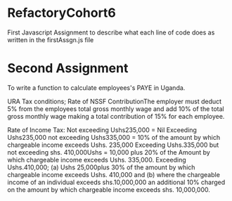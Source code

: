 # RefactoryCohort6
 First Javascript Assignment to describe what each line of code does as written in the firstAssgn.js file
# Second Assignment
To write a function to calculate employees's PAYE in Uganda.

URA Tax conditions;
Rate of NSSF ContributionThe employer must deduct 5% from the employees total gross monthly wage 
and add 10% of the total gross monthly wage making a total contribution of 15% for each employee.

Rate of Income Tax: 
Not exceeding Ushs235,000 = Nil
Exceeding Ushs235,000 not exceeding Ushs335,000 = 10% of the amount by which chargeable income exceeds Ushs. 235,000
Exceeding Ushs.335,000 but not exceeding shs. 410,000Ushs = 10,000 plus 20% of the Amount by which chargeable 
income exceeds Ushs. 335,000.
Exceeding Ushs.410,000;
(a) Ushs 25,000plus 30% of the amount by which chargeable income exceeds Ushs. 410,000 and 
(b) where the chargeable income of an individual exceeds shs.10,000,000 an additional 10% charged 
on the amount by which chargeable income exceeds shs. 10,000,000.
